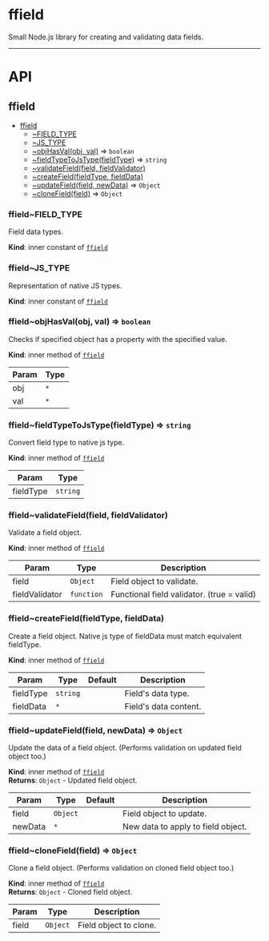# ffield
Small Node.js library for creating and validating data fields.

---

# API

<a name="module_ffield"></a>

## ffield

* [ffield](#module_ffield)
    * [~FIELD_TYPE](#module_ffield..FIELD_TYPE)
    * [~JS_TYPE](#module_ffield..JS_TYPE)
    * [~objHasVal(obj, val)](#module_ffield..objHasVal) ⇒ <code>boolean</code>
    * [~fieldTypeToJsType(fieldType)](#module_ffield..fieldTypeToJsType) ⇒ <code>string</code>
    * [~validateField(field, fieldValidator)](#module_ffield..validateField)
    * [~createField(fieldType, fieldData)](#module_ffield..createField)
    * [~updateField(field, newData)](#module_ffield..updateField) ⇒ <code>Object</code>
    * [~cloneField(field)](#module_ffield..cloneField) ⇒ <code>Object</code>

<a name="module_ffield..FIELD_TYPE"></a>

### ffield~FIELD\_TYPE
Field data types.

**Kind**: inner constant of [<code>ffield</code>](#module_ffield)  
<a name="module_ffield..JS_TYPE"></a>

### ffield~JS\_TYPE
Representation of native JS types.

**Kind**: inner constant of [<code>ffield</code>](#module_ffield)  
<a name="module_ffield..objHasVal"></a>

### ffield~objHasVal(obj, val) ⇒ <code>boolean</code>
Checks if specified object has a property
with the specified value.

**Kind**: inner method of [<code>ffield</code>](#module_ffield)  

| Param | Type |
| --- | --- |
| obj | <code>\*</code> | 
| val | <code>\*</code> | 

<a name="module_ffield..fieldTypeToJsType"></a>

### ffield~fieldTypeToJsType(fieldType) ⇒ <code>string</code>
Convert field type to native js type.

**Kind**: inner method of [<code>ffield</code>](#module_ffield)  

| Param | Type |
| --- | --- |
| fieldType | <code>string</code> | 

<a name="module_ffield..validateField"></a>

### ffield~validateField(field, fieldValidator)
Validate a field object.

**Kind**: inner method of [<code>ffield</code>](#module_ffield)  

| Param | Type | Description |
| --- | --- | --- |
| field | <code>Object</code> | Field object to validate. |
| fieldValidator | <code>function</code> | Functional field validator. (true = valid) |

<a name="module_ffield..createField"></a>

### ffield~createField(fieldType, fieldData)
Create a field object.
Native js type of fieldData must match equivalent
fieldType.

**Kind**: inner method of [<code>ffield</code>](#module_ffield)  

| Param | Type | Default | Description |
| --- | --- | --- | --- |
| fieldType | <code>string</code> |  | Field's data type. |
| fieldData | <code>\*</code> | <code></code> | Field's data content. |

<a name="module_ffield..updateField"></a>

### ffield~updateField(field, newData) ⇒ <code>Object</code>
Update the data of a field object.
(Performs validation on updated field object too.)

**Kind**: inner method of [<code>ffield</code>](#module_ffield)  
**Returns**: <code>Object</code> - Updated field object.  

| Param | Type | Default | Description |
| --- | --- | --- | --- |
| field | <code>Object</code> |  | Field object to update. |
| newData | <code>\*</code> | <code></code> | New data to apply to field object. |

<a name="module_ffield..cloneField"></a>

### ffield~cloneField(field) ⇒ <code>Object</code>
Clone a field object.
(Performs validation on cloned field object too.)

**Kind**: inner method of [<code>ffield</code>](#module_ffield)  
**Returns**: <code>Object</code> - Cloned field object.  

| Param | Type | Description |
| --- | --- | --- |
| field | <code>Object</code> | Field object to clone. |

